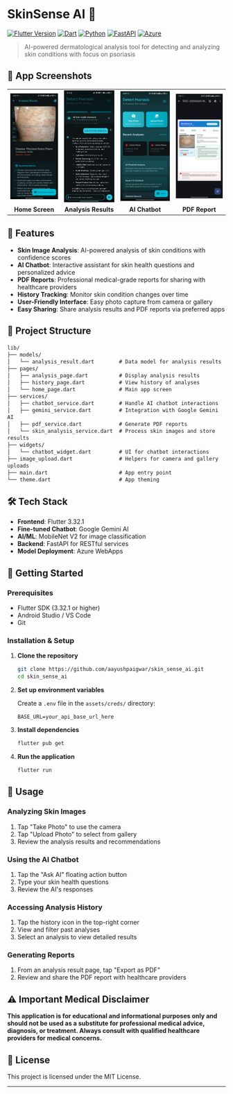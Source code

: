 # SkinSense AI 🔬

[![Flutter Version](https://img.shields.io/badge/Flutter-02569B?style=for-the-badge&logo=flutter&logoColor=white)](https://flutter.dev/)
[![Dart](https://img.shields.io/badge/Dart-0175C2?style=for-the-badge&logo=dart&logoColor=white)](https://dart.dev/)
[![Python](https://img.shields.io/badge/Python-3776AB?style=for-the-badge&logo=python&logoColor=white)](https://python.org/)
[![FastAPI](https://img.shields.io/badge/FastAPI-009688?style=for-the-badge&logo=fastapi&logoColor=white)](https://fastapi.tiangolo.com/)
[![Azure](https://img.shields.io/badge/Microsoft_Azure-0089D0?style=for-the-badge&logo=microsoft-azure&logoColor=white)](https://azure.microsoft.com/)

> AI-powered dermatological analysis tool for detecting and analyzing skin conditions with focus on psoriasis

## 📱 App Screenshots

<table>
  <tr>
    <td><img src="https://github.com/AayushPaigwar/skinsense_ai/blob/master/assets/readme-assets/analysis-result.jpeg" alt="Analysis Results" width="200"/></td>
    <td><img src="https://github.com/AayushPaigwar/skinsense_ai/blob/master/assets/readme-assets/ask-ai.jpeg" alt="AI Chatbot" width="200"/></td>
    <td><img src="https://github.com/AayushPaigwar/skinsense_ai/blob/master/assets/readme-assets/home-page.jpeg" alt="Home Screen" width="200"/></td>
    <td><img src="https://github.com/AayushPaigwar/skinsense_ai/blob/master/assets/readme-assets/pdf-preview.jpeg" alt="PDF Report" width="200"/></td>
  </tr>
  <tr>
    <td align="center"><b>Home Screen</b></td>
    <td align="center"><b>Analysis Results</b></td>
    <td align="center"><b>AI Chatbot</b></td>
    <td align="center"><b>PDF Report</b></td>
  </tr>
</table>

## 🌟 Features

- **Skin Image Analysis**: AI-powered analysis of skin conditions with confidence scores
- **AI Chatbot**: Interactive assistant for skin health questions and personalized advice
- **PDF Reports**: Professional medical-grade reports for sharing with healthcare providers
- **History Tracking**: Monitor skin condition changes over time
- **User-Friendly Interface**: Easy photo capture from camera or gallery
- **Easy Sharing**: Share analysis results and PDF reports via preferred apps

## 📁 Project Structure

```
lib/
├── models/
│   └── analysis_result.dart        # Data model for analysis results
├── pages/
│   ├── analysis_page.dart          # Display analysis results
│   ├── history_page.dart           # View history of analyses
│   └── home_page.dart              # Main app screen
├── services/
│   ├── chatbot_service.dart        # Handle AI chatbot interactions
│   ├── gemini_service.dart         # Integration with Google Gemini AI
│   ├── pdf_service.dart            # Generate PDF reports
│   └── skin_analysis_service.dart  # Process skin images and store results
├── widgets/
│   └── chatbot_widget.dart         # UI for chatbot interactions
├── image_upload.dart               # Helpers for camera and gallery uploads
├── main.dart                       # App entry point
└── theme.dart                      # App theming
```

## 🛠️ Tech Stack

- **Frontend**: Flutter 3.32.1
- **Fine-tuned Chatbot**: Google Gemini AI
- **AI/ML**: MobileNet V2 for image classification
- **Backend**: FastAPI for RESTful services
- **Model Deployment**: Azure WebApps

## 🚀 Getting Started

### Prerequisites

- Flutter SDK (3.32.1 or higher)
- Android Studio / VS Code
- Git

### Installation & Setup

1. **Clone the repository**

   ```bash
   git clone https://github.com/aayushpaigwar/skin_sense_ai.git
   cd skin_sense_ai
   ```

2. **Set up environment variables**

   Create a `.env` file in the `assets/creds/` directory:

   ```env
   BASE_URL=your_api_base_url_here
   ```

3. **Install dependencies**

   ```bash
   flutter pub get
   ```

4. **Run the application**

   ```bash
   flutter run
   ```

## 📱 Usage

### Analyzing Skin Images

1. Tap "Take Photo" to use the camera
2. Tap "Upload Photo" to select from gallery
3. Review the analysis results and recommendations

### Using the AI Chatbot

1. Tap the "Ask AI" floating action button
2. Type your skin health questions
3. Review the AI's responses

### Accessing Analysis History

1. Tap the history icon in the top-right corner
2. View and filter past analyses
3. Select an analysis to view detailed results

### Generating Reports

1. From an analysis result page, tap "Export as PDF"
2. Review and share the PDF report with healthcare providers

## ⚠️ Important Medical Disclaimer

**This application is for educational and informational purposes only and should not be used as a substitute for professional medical advice, diagnosis, or treatment. Always consult with qualified healthcare providers for medical concerns.**

## 📝 License

This project is licensed under the MIT License.

---
